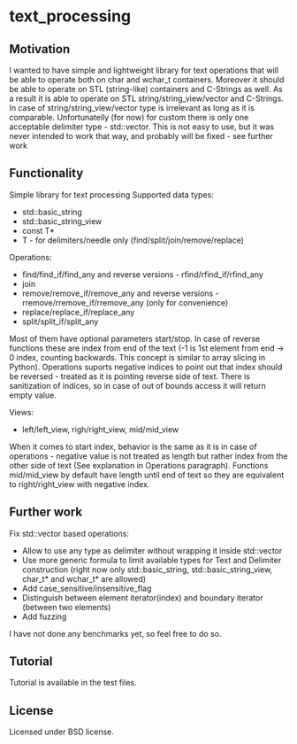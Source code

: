 # text_processing

## Motivation
I wanted to have simple and lightweight library for text operations that will be able to operate both on char and wchar_t containers. Moreover it should be able to operate on STL (string-like) containers and C-Strings as well. As a result it is able to operate on STL string/string_view/vector and C-Strings. In case of string/string_view/vector type is irrelevant as long as it is comparable. Unfortunatelly (for now) for custom there is only one acceptable delimiter type - std::vector<T>. This is not easy to use, but it was never intended to work that way, and probably will be fixed - see further work

## Functionality

Simple library for text processing
Supported data types:
* std::basic_string<T>
* std::basic_string_view<T>
* const T*
* T - for delimiters/needle only (find/split/join/remove/replace)

Operations:
* find/find_if/find_any and reverse versions - rfind/rfind_if/rfind_any
* join
* remove/remove_if/remove_any and reverse versions - rremove/rremove_if/rremove_any (only for convenience)
* replace/replace_if/replace_any
* split/split_if/split_any

Most of them have optional parameters start/stop. In case of reverse functions these are index from end of the text (-1 is 1st element from end -> 0 index, counting backwards. This concept is similar to array slicing in Python). Operations suports negative indices to point out that index should be reversed - treated as it is pointing reverse side of text. There is sanitization of indices, so in case of out of bounds access it will return empty value. 

Views:
* left/left_view, righ/right_view, mid/mid_view

When it comes to start index, behavior is the same as it is in case of operations - negative value is not treated as length but rather index from the other side of text (See explanation in Operations paragraph). Functions mid/mid_view by default have length until end of text so they are equivalent to right/right_view with negative index.

## Further work
Fix std::vector based operations:
* Allow to use any type as delimiter without wrapping it inside std::vector
* Use more generic formula to limit available types for Text and Delimiter construction (right now only std::basic_string, std::basic_string_view, char_t* and wchar_t* are allowed)
* Add case_sensitive/insensitive_flag
* Distinguish between element iterator(index) and boundary iterator (between two elements)
* Add fuzzing

I have not done any benchmarks yet, so feel free to do so. 

## Tutorial
Tutorial is available in the test files. 

## License
Licensed under BSD license. 
